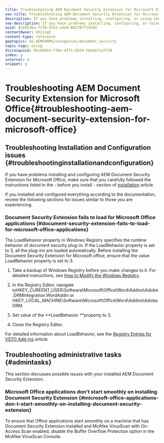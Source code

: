 ```yaml
---
title: Troubleshooting AEM Document Security Extension for Microsoft Office
seo-title: Troubleshooting AEM Document Security Extension for Microsoft Office
description: If you have problems installing, configuring, or using the AEM Document Security Extension for Microsoft Office, follow the instructions listed in this document.
seo-description: If you have problems installing, configuring, or using the AEM Document Security Extension for Microsoft Office, follow the instructions listed in this document.
uuid: 8cb553ba-72f0-47b2-a3e0-802787f1d59d
contentOwner: khsingh
content-type: reference
geptopics: SG_AEMFORMS/categories/document_security
topic-tags: using
discoiquuid: 66c84024-f30e-4f71-bb59-58da5fca7738
index: y
internal: n
snippet: y
---
```


# Troubleshooting AEM Document Security Extension for Microsoft Office{#troubleshooting-aem-document-security-extension-for-microsoft-office}

## Troubleshooting Installation and Configuration issues {#troubleshootinginstallationandconfiguration}

If you have problems installing and configuring AEM Document Security Extension for Microsoft Office, make sure that you carefully followed the instructions listed in the - before you install - section of [installation](installing-configuring-aemdsext.md) article.

If you installed and configured everything according to the documentation, review the following sections for issues similar to those you are experiencing.

### Document Security Extension fails to load for Microsoft Office applications {#document-security-extension-fails-to-load-for-microsoft-office-applications}

The LoadBehavior property in Windows Registry specifies the runtime behavior of document security plug-in. If the LoadBehavior property is set to 3, all the plug-ins are loaded automatically. Before installing the Document Security Extension for Microsoft office, ensure that the value LoadBehavior property is set to 3.

1. Take a backup of Windows Registry before you make changes to it. For detailed instructions, see [How to Modify the Windows Registry](https://support.microsoft.com/en-us/kb/136393).
1. In the Registry Editor, navigate toHKEY_CUREENT_USER\Software\Microsoft\Office\Word\Addins\Adobe.DRMIntegration.WordAddin or HKEY_LOCAL_MACHINE\Software\Microsoft\Office\Word\Addins\Adobe.DRM.  
1. Set value of the **LoadBehavior **property to 3.  

1. Close the Registry Editor.

For detailed information about LoadBehavior, see the [Registry Entries for VSTO Add-ins](https://msdn.microsoft.com/en-us/library/bb386106.aspx#LoadBehavior) article.

## Troubleshooting administrative tasks {#admintasks}

This section discusses possible issues with your installed AEM Document Security Extension.

### Microsoft Office applications don't start smoothly on installing Document Security Extension {#microsoft-office-applications-don-t-start-smoothly-on-installing-document-security-extension}

To ensure that Office applications start smoothly on a machine that has Document Security Extension installed and McAfee VirusScan with On-Access Scan enabled, disable the Buffer Overflow Protection option in the McAfee VirusScan Console.

